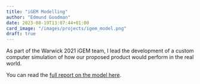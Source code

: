 ```yaml
---
title: "iGEM Modelling"
author: "Edmund Goodman"
date: 2023-08-19T13:07:44+01:00
card_image: "/images/projects/igem_model.png"
draft: true
---
```


As part of the Warwick 2021 iGEM team, I lead the development of a custom
computer simulation of how our proposed product would perform in the real world.

<!--more-->

You can read the
[full report on the model here](https://2021.igem.org/Team:Warwick/Model).
